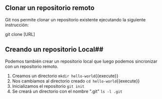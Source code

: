 ## Clonar un repositorio remoto #
Git nos permite clonar un repositorio existente ejecutando la siguiente instrucción:

git clone [URL]

## Creando un repositorio Local##
Podemos también crear un repositorio local que luego podemos sincronizar con un repositorio remoto.

1. Creamos un directorio
 `mkdir hello-world`{{execute}}
2. Nos cambiamos al directorio creado
`cd hello-world`{{execute}}
3. Inicializamos el repositorio
`git init`
4. Se creará un directorio con el nombre ".git"
`ls -l .git`
